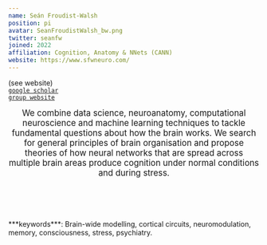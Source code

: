 ```yaml
---
name: Seán Froudist-Walsh
position: pi
avatar: SeanFroudistWalsh_bw.png
twitter: seanfw
joined: 2022
affiliation: Cognition, Anatomy & NNets (CANN)
website: https://www.sfwneuro.com/
---
```



<i class="fa fa-envelope-o"></i> (see website)<br>
<i class="fa fa-book"></i> <a href="https://scholar.google.com/citations?hl=en&user=1n_2bLsAAAAJ">`google scholar`</a><br>
<i class="fa fa-link"></i> <a href="{{page.website}}">`group website`</a>




<header class="masthead text-justify" style="font-size:120%">
We combine data science, neuroanatomy, computational neuroscience and machine learning techniques to tackle fundamental questions about how the brain works. We search for general principles of brain organisation and propose theories of how neural networks that are spread across multiple brain areas produce cognition under normal conditions and during stress.
</header><br>
***keywords***: Brain-wide modelling, cortical circuits, neuromodulation, memory, consciousness, stress, psychiatry.

